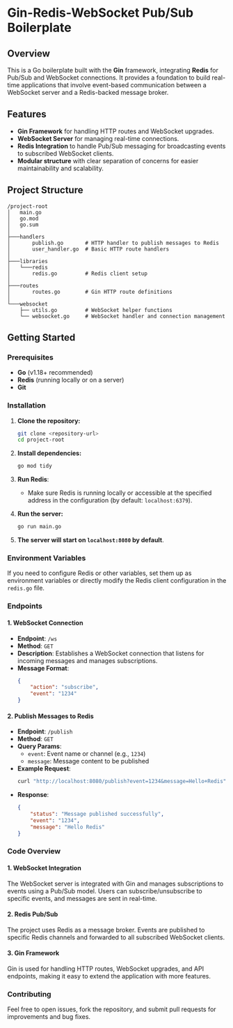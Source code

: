 # Gin-Redis-WebSocket Pub/Sub Boilerplate

## Overview
This is a Go boilerplate built with the **Gin** framework, integrating **Redis** for Pub/Sub and WebSocket connections. It provides a foundation to build real-time applications that involve event-based communication between a WebSocket server and a Redis-backed message broker.

## Features
- **Gin Framework** for handling HTTP routes and WebSocket upgrades.
- **WebSocket Server** for managing real-time connections.
- **Redis Integration** to handle Pub/Sub messaging for broadcasting events to subscribed WebSocket clients.
- **Modular structure** with clear separation of concerns for easier maintainability and scalability.

## Project Structure
```
/project-root
│   main.go
│   go.mod
│   go.sum
│
├───handlers
│       publish.go       # HTTP handler to publish messages to Redis
│       user_handler.go  # Basic HTTP route handlers
│
├───libraries
│   └───redis
│       redis.go         # Redis client setup
│
├───routes
│       routes.go        # Gin HTTP route definitions
│
└───websocket
    ├── utils.go         # WebSocket helper functions
    └── websocket.go     # WebSocket handler and connection management
```

## Getting Started

### Prerequisites
- **Go** (v1.18+ recommended)
- **Redis** (running locally or on a server)
- **Git**

### Installation

1. **Clone the repository:**
   ```bash
   git clone <repository-url>
   cd project-root
   ```

2. **Install dependencies:**
   ```bash
   go mod tidy
   ```

3. **Run Redis**:
   - Make sure Redis is running locally or accessible at the specified address in the configuration (by default: `localhost:6379`).

4. **Run the server:**
   ```bash
   go run main.go
   ```

5. **The server will start on `localhost:8080` by default**.

### Environment Variables

If you need to configure Redis or other variables, set them up as environment variables or directly modify the Redis client configuration in the `redis.go` file.

### Endpoints

#### 1. **WebSocket Connection**
- **Endpoint**: `/ws`
- **Method**: `GET`
- **Description**: Establishes a WebSocket connection that listens for incoming messages and manages subscriptions.
- **Message Format**:
  ```json
  {
      "action": "subscribe",
      "event": "1234"
  }
  ```

#### 2. **Publish Messages to Redis**
- **Endpoint**: `/publish`
- **Method**: `GET`
- **Query Params**:
  - `event`: Event name or channel (e.g., `1234`)
  - `message`: Message content to be published
- **Example Request**:
  ```bash
  curl "http://localhost:8080/publish?event=1234&message=Hello+Redis"
  ```
- **Response**:
  ```json
  {
      "status": "Message published successfully",
      "event": "1234",
      "message": "Hello Redis"
  }
  ```

### Code Overview

#### 1. **WebSocket Integration**
The WebSocket server is integrated with Gin and manages subscriptions to events using a Pub/Sub model. Users can subscribe/unsubscribe to specific events, and messages are sent in real-time.

#### 2. **Redis Pub/Sub**
The project uses Redis as a message broker. Events are published to specific Redis channels and forwarded to all subscribed WebSocket clients.

#### 3. **Gin Framework**
Gin is used for handling HTTP routes, WebSocket upgrades, and API endpoints, making it easy to extend the application with more features.

### Contributing
Feel free to open issues, fork the repository, and submit pull requests for improvements and bug fixes.

